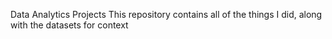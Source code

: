 Data Analytics Projects
This repository contains all of the things I did, along with the datasets for context
